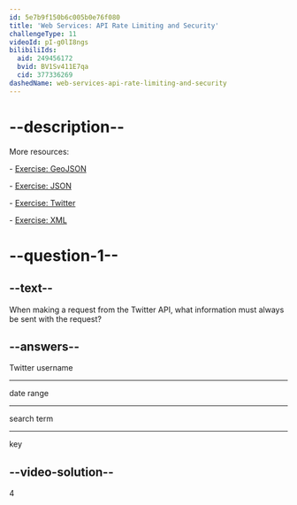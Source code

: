 ```yaml
---
id: 5e7b9f150b6c005b0e76f080
title: 'Web Services: API Rate Limiting and Security'
challengeType: 11
videoId: pI-g0lI8ngs
bilibiliIds:
  aid: 249456172
  bvid: BV1Sv411E7qa
  cid: 377336269
dashedName: web-services-api-rate-limiting-and-security
---
```


# --description--

More resources:

\- <a href="https://www.youtube.com/watch?v=TJGJN0T8tak" target="_blank" rel="noopener noreferrer nofollow">Exercise: GeoJSON</a>

\- <a href="https://www.youtube.com/watch?v=vTmw5RtfGMY" target="_blank" rel="noopener noreferrer nofollow">Exercise: JSON</a>

\- <a href="https://www.youtube.com/watch?v=2c7YwhvpCro" target="_blank" rel="noopener noreferrer nofollow">Exercise: Twitter</a>

\- <a href="https://www.youtube.com/watch?v=AopYOlDa-vY" target="_blank" rel="noopener noreferrer nofollow">Exercise: XML</a>

# --question-1--

## --text--

When making a request from the Twitter API, what information must always be sent with the request?

## --answers--

Twitter username

---

date range

---

search term

---

key

## --video-solution--

4


